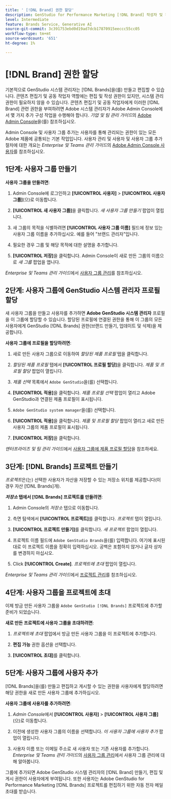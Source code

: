 ```yaml
---
title: ' [!DNL Brand] 권한 할당'
description: GenStudio for Performance Marketing [!DNL Brand] 작성자 및 편집자에 대한 권한을 할당하는 방법에 대해 알아봅니다.
level: Intermediate
feature: Brands Service, Generative AI
source-git-commit: 3c391753ebd0d19ad7dcb17870915eeccc55cc05
workflow-type: tm+mt
source-wordcount: '651'
ht-degree: 1%

---
```


# [!DNL Brand] 권한 할당

기본적으로 GenStudio 시스템 관리자는 [!DNL Brands]을(를) 만들고 편집할 수 있습니다. 콘텐츠 편집기 및 공동 작업자 역할에는 편집 및 작성 권한이 있지만, 시스템 관리 권한이 필요하지 않을 수 있습니다. 콘텐츠 편집기 및 공동 작업자에게 이러한 [!DNL Brand] 관련 권한을 부여하려면 Adobe 시스템 관리자가 Adobe Admin Console에서 몇 가지 추가 구성 작업을 수행해야 합니다. _기업 및 팀 관리 가이드_&#x200B;의 [Adobe Admin Console](https://helpx.adobe.com/enterprise/using/admin-console.html#Overview)을(를) 참조하십시오.

Admin Console 및 사용자 그룹 추가는 사용자를 통해 관리되는 권한이 있는 모든 Adobe 제품에 공통되는 기본 작업입니다. 사용자 관리 및 사용자 및 사용자 그룹 추가 절차에 대한 개요는 _Enterprise 및 Teams 관리 가이드_&#x200B;의 [Adobe Admin Console 사용자](https://helpx.adobe.com/kr/enterprise/using/users.html)를 참조하십시오.

## 1단계: 사용자 그룹 만들기

**사용자 그룹을 만들려면**:

1. Admin Console에 로그인하고 **[!UICONTROL 사용자]** > **[!UICONTROL 사용자 그룹]**(으)로 이동합니다.

1. **[!UICONTROL 새 사용자 그룹]**&#x200B;을 클릭합니다. _새 사용자 그룹 만들기_ 팝업이 열립니다.

1. 새 그룹의 목적을 식별하려면 **[!UICONTROL 사용자 그룹 이름]** 필드에 정보 있는 사용자 그룹 이름을 추가하십시오. 예를 들어 &quot;브랜드 관리자&quot;입니다.

1. 필요한 경우 그룹 및 해당 목적에 대한 설명을 추가합니다.

1. **[!UICONTROL 저장]**&#x200B;을 클릭합니다. Admin Console이 새로 만든 그룹의 이름으로 _새 그룹_ 팝업을 엽니다.

_Enterprise 및 Teams 관리 가이드_&#x200B;에서 [사용자 그룹 관리](https://helpx.adobe.com/kr/enterprise/using/user-groups.html)를 참조하십시오.

## 2단계: 사용자 그룹에 GenStudio 시스템 관리자 프로필 할당

새 사용자 그룹을 만들고 사용자를 추가하면 **Adobe GenStudio 시스템 관리자** 프로필을 이 그룹에 할당할 수 있습니다. 할당된 프로필에 연결된 권한을 통해 이 그룹의 모든 사용자에게 GenStudio [!DNL Brands] 권한(브랜드 만들기, 업데이트 및 삭제)을 제공합니다.

**사용자 그룹에 프로필을 할당하려면**:

1. 새로 만든 사용자 그룹으로 이동하여 _할당된 제품 프로필_ 탭을 클릭합니다.

1. _할당된 제품 프로필_ 탭에서 **[!UICONTROL 프로필 할당]**&#x200B;을 클릭합니다. _제품 및 프로필 할당_ 팝업이 열립니다.

1. _제품 선택_ 목록에서 `Adobe GenStudio`을(를) 선택합니다.

1. **[!UICONTROL 적용]**&#x200B;을 클릭합니다. _제품 프로필 선택_ 팝업이 열리고 Adobe GenStudio과 연결된 제품 프로필이 표시됩니다.

1. `Adobe GenStudio system manager`을(를) 선택합니다.

1. **[!UICONTROL 적용]**&#x200B;을 클릭합니다. _제품 및 프로필 할당_ 팝업이 열리고 새로 만든 사용자 그룹의 제품 프로필이 표시됩니다.

1. **[!UICONTROL 저장]**&#x200B;을 클릭합니다.

_엔터프라이즈 및 팀 관리 가이드_&#x200B;에서 [사용자 그룹에 제품 프로필 할당](https://helpx.adobe.com/kr/enterprise/using/user-groups.html)을 참조하세요.

## 3단계: [!DNL Brands] 프로젝트 만들기

_프로젝트_&#x200B;은(는) 선택한 사용자가 자산을 저장할 수 있는 저장소 위치를 제공합니다(이 경우 자산 [!DNL Brands]개).

**_저장소_ 탭에서 [!DNL Brands] 프로젝트를 만들려면**:

1. Admin Console의 _저장소_ 탭으로 이동합니다.

1. 측면 탐색에서 **[!UICONTROL 프로젝트]**&#x200B;를 클릭합니다. _프로젝트_ 탭이 열립니다.

1. **[!UICONTROL 프로젝트 만들기]**&#x200B;를 클릭합니다. _새 프로젝트_ 팝업이 열립니다.

1. 프로젝트 이름 필드에 `Adobe GenStudio Brands`을(를) 입력합니다. 여기에 표시된 대로 이 프로젝트 이름을 정확히 입력하십시오. 공백은 포함하지 않거나 글자 상자를 변경하지 마십시오.

1. Click **[!UICONTROL Create]**. _프로젝트에 초대_ 팝업이 열립니다.

_Enterprise 및 Teams 관리 가이드_&#x200B;에서 [프로젝트 관리](https://helpx.adobe.com/enterprise/using/projects-in-business-storage.html)를 참조하십시오.

## 4단계: 사용자 그룹을 프로젝트에 초대

이제 방금 만든 사용자 그룹을 `Adobe GenStudio [!DNL Brands]` 프로젝트에 추가할 준비가 되었습니다.

**새로 만든 프로젝트에 사용자 그룹을 초대하려면**:

1. _프로젝트에 초대_ 팝업에서 방금 만든 사용자 그룹을 이 프로젝트에 추가합니다.

1. **편집 가능** 권한 옵션을 선택합니다.

1. **[!UICONTROL 초대]**&#x200B;를 클릭합니다.

## 5단계: 사용자 그룹에 사용자 추가

[!DNL Brands]을(를) 만들고 편집하고 게시할 수 있는 권한을 사용자에게 할당하려면 해당 권한을 새로 만든 사용자 그룹에 추가하십시오.

**사용자 그룹에 사용자를 추가하려면**:

1. _Admin Console_&#x200B;에서 **[!UICONTROL 사용자]** > **[!UICONTROL 사용자 그룹]**(으)로 이동합니다.

1. 이전에 생성한 사용자 그룹의 이름을 선택합니다. _이 사용자 그룹에 사용자 추가_ 팝업이 열립니다.

1. 사용자 이름 또는 이메일 주소로 새 사용자 또는 기존 사용자를 추가합니다. _Enterprise 및 Teams 관리 가이드_&#x200B;의 [사용자 그룹 관리](https://helpx.adobe.com/kr/enterprise/using/user-groups.html)에서 사용자 그룹 관리에 대해 알아봅니다.

그룹에 추가되면 Adobe GenStudio 시스템 관리자의 [!DNL Brand] 만들기, 편집 및 게시 권한이 사용자에게 부여됩니다. 또한 사용자는 Adobe GenStudio for Performance Marketing [!DNL Brands] 프로젝트를 편집하기 위한 자동 전자 메일 초대를 받습니다.
